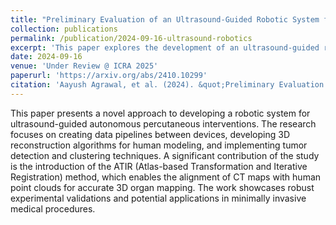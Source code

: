 ```yaml
---
title: "Preliminary Evaluation of an Ultrasound-Guided Robotic System for Autonomous Percutaneous Intervention"
collection: publications
permalink: /publication/2024-09-16-ultrasound-robotics
excerpt: 'This paper explores the development of an ultrasound-guided robotic system for autonomous percutaneous interventions, highlighting innovations in 3D organ mapping and tumor detection.'
date: 2024-09-16
venue: 'Under Review @ ICRA 2025'
paperurl: 'https://arxiv.org/abs/2410.10299'
citation: 'Aayush Agrawal, et al. (2024). &quot;Preliminary Evaluation of an Ultrasound-Guided Robotic System for Autonomous Percutaneous Intervention.&quot; <i>IEEE International Conference on Robotics and Automation</i>.'
---
```


This paper presents a novel approach to developing a robotic system for ultrasound-guided autonomous percutaneous interventions. The research focuses on creating data pipelines between devices, developing 3D reconstruction algorithms for human modeling, and implementing tumor detection and clustering techniques. A significant contribution of the study is the introduction of the ATIR (Atlas-based Transformation and Iterative Registration) method, which enables the alignment of CT maps with human point clouds for accurate 3D organ mapping. The work showcases robust experimental validations and potential applications in minimally invasive medical procedures.
